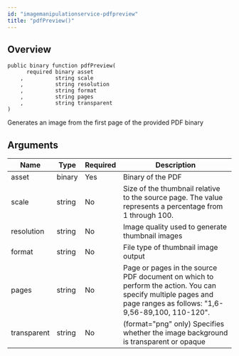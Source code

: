 ```yaml
---
id: "imagemanipulationservice-pdfpreview"
title: "pdfPreview()"
---
```



## Overview




```luceescript
public binary function pdfPreview(
      required binary asset      
    ,          string scale      
    ,          string resolution 
    ,          string format     
    ,          string pages      
    ,          string transparent
)
```

Generates an image from the first page of the provided PDF binary

## Arguments


<div class="table-responsive"><table class="table"><thead><tr><th>Name</th><th>Type</th><th>Required</th><th>Description</th></tr></thead><tbody><tr><td>asset</td><td>binary</td><td>Yes</td><td>Binary of the PDF</td></tr><tr><td>scale</td><td>string</td><td>No</td><td>Size of the thumbnail relative to the source page. The value represents a percentage from 1 through 100.</td></tr><tr><td>resolution</td><td>string</td><td>No</td><td>Image quality used to generate thumbnail images</td></tr><tr><td>format</td><td>string</td><td>No</td><td>File type of thumbnail image output</td></tr><tr><td>pages</td><td>string</td><td>No</td><td>Page or pages in the source PDF document on which to perform the action. You can specify multiple pages and page ranges as follows: "1,6-9,56-89,100, 110-120".</td></tr><tr><td>transparent</td><td>string</td><td>No</td><td>(format="png" only) Specifies whether the image background is transparent or opaque</td></tr></tbody></table></div>